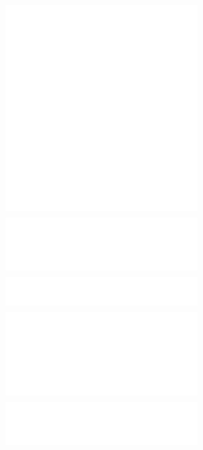 
![Main Metrics](https://github.com/Zzznorlax/Zzznorlax/blob/main/metrics.personal.main.svg)

![Language Metrics](https://github.com/Zzznorlax/Zzznorlax/blob/main/metrics.personal.lang.svg)

![Gists Metrics](https://github.com/Zzznorlax/Zzznorlax/blob/main/metrics.personal.gists.svg)

![Activities Metrics](https://github.com/Zzznorlax/Zzznorlax/blob/main/metrics.personal.activity.svg)

![Stars Metrics](https://github.com/Zzznorlax/Zzznorlax/blob/main/metrics.personal.starred.svg)


<!-- <center>
<table>
    <tr>
        <td><img width="400px" align="left" src="https://github-readme-stats.vercel.app/api?username=Zzznorlax&count_private=true&show_icons=true&theme=buefy" /></td>
        <td><img width="495px" align="left" src="https://github-readme-stats.vercel.app/api/top-langs/?username=Zzznorlax&langs_count=8&layout=compact"/></td>
    </tr>
</table>
</center> -->
